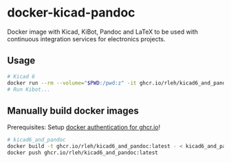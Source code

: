 # docker-kicad-pandoc

Docker image with Kicad, KiBot, Pandoc and LaTeX to be used with continuous integration services for electronics projects.

## Usage

```bash
# Kicad 6
docker run --rm --volume="$PWD:/pwd:z" -it ghcr.io/rleh/kicad6_and_pandoc:latest
# Run Kibot...
```

## Manually build docker images

Prerequisites: Setup [docker authentication for ghcr.io](https://docs.github.com/en/packages/working-with-a-github-packages-registry/working-with-the-container-registry#authenticating-to-the-container-registry)!

```bash
# kicad6_and_pandoc
docker build -t ghcr.io/rleh/kicad6_and_pandoc:latest - < kicad6_and_pandoc.Dockerfile
docker push ghcr.io/rleh/kicad6_and_pandoc:latest
```
